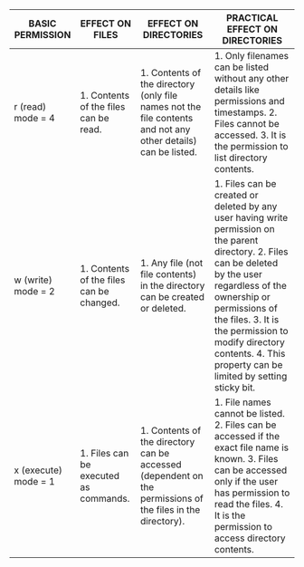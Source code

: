 | BASIC PERMISSION     	| EFFECT ON FILES                          	| EFFECT ON DIRECTORIES                                                                                         	| PRACTICAL EFFECT ON DIRECTORIES                                                                                                                                                                                                                                                                              	|
|----------------------	|------------------------------------------	|---------------------------------------------------------------------------------------------------------------	|--------------------------------------------------------------------------------------------------------------------------------------------------------------------------------------------------------------------------------------------------------------------------------------------------------------	|
| r (read) mode = 4    	| 1. Contents of the files can be read.    	| 1. Contents of the directory (only file names not the file contents and not any other details) can be listed. 	| 1. Only filenames can be listed without any other details like permissions and timestamps.  2. Files cannot be accessed.  3. It is the permission to list directory contents.                                                                                                                                	|
| w (write) mode = 2   	| 1. Contents of the files can be changed. 	| 1. Any file (not file contents) in the directory can be created or deleted.                                   	| 1. Files can be created or deleted by any user having write permission on the parent directory.  2. Files can be deleted by the user regardless of the ownership or permissions of the files.  3. It is the permission to modify directory contents.  4. This property can be limited by setting sticky bit. 	|
| x (execute) mode = 1 	| 1. Files can be executed as commands.    	| 1. Contents of the directory can be accessed (dependent on the permissions of the files in the directory).    	| 1. File names cannot be listed.  2. Files can be accessed if the exact file name is known.  3. Files can be accessed only if the user has permission to read the files.   4. It is the permission to access directory contents.                                                                              	|
